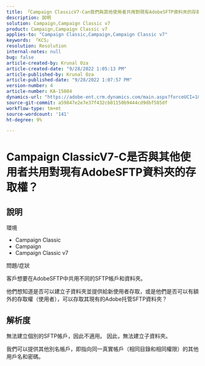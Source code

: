 ```yaml
---
title: 「Campaign ClassicV7-Can我們與其他使用者共用對現有AdobeSFTP資料夾的存取權？」
description: 說明
solution: Campaign,Campaign Classic v7
product: Campaign,Campaign Classic v7
applies-to: "Campaign Classic,Campaign,Campaign Classic v7"
keywords: 「KCS」
resolution: Resolution
internal-notes: null
bug: false
article-created-by: Krunal Oza
article-created-date: "9/28/2022 1:05:13 PM"
article-published-by: Krunal Oza
article-published-date: "9/28/2022 1:07:57 PM"
version-number: 4
article-number: KA-15084
dynamics-url: "https://adobe-ent.crm.dynamics.com/main.aspx?forceUCI=1&pagetype=entityrecord&etn=knowledgearticle&id=7f15fc2e-2e3f-ed11-9db1-000d3a5c1bcc"
source-git-commit: a59847e2e7e37f432cb01150b9444cd9dbf585df
workflow-type: tm+mt
source-wordcount: '141'
ht-degree: 9%

---
```


# Campaign ClassicV7-C是否與其他使用者共用對現有AdobeSFTP資料夾的存取權？

## 說明

環境

- Campaign Classic
- Campaign
- Campaign Classic v7

問題/症狀

客戶想要在AdobeSFTP中共用不同的SFTP帳戶和資料夾。

他們想知道是否可以建立子資料夾並提供給新使用者存取，或是他們是否可以有額外的存取權（使用者），可以存取其現有的Adobe托管SFTP資料夾？

## 解析度

無法建立個別的SFTP帳戶，因此不適用。 因此，無法建立子資料夾。

我們可以提供其他別名帳戶，即指向同一真實帳戶（相同目錄和相同權限）的其他用戶名和密碼。
